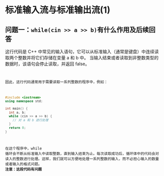 # 标准输入流与标准输出流(1)
## 问题一：`while(cin >> a >> b)`有什么作用及后续回答
这行代码是 C++ 中常见的输入语句，它可以从标准输入（通常是键盘）中连续读取两个整数并将它们存储在变量 a 和 b 中。
当输入结束或者读取到非整数类型的数据时，该语句会停止读取，并返回 false。<code>

因此，这行代码通常用于需要读取一系列整数的程序中，例如：
```C++
#include <iostream>
using namespace std;

int main() {
  int a, b;
  while (cin >> a >> b) {
    // 对 a 和 b 进行处理
  }
  return 0;
}
```
在这个程序中，while 循环会不断从标准输入中读取整数，直到输入结束为止。每次读取成功后，循环体中的代码会对读入的整数进行处理。这样，我们就可以方便地处理一系列整数的输入，而不必担心输入的数量或者输入的格式问题。
  **注意：这段代码有问题**
  
 
